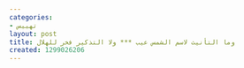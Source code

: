 ```yaml
---
categories:
- تهييس
layout: post
title: وما التأنيث لاسم الشمس عيب *** ولا التذكير فخر للهلال
created: 1299026206
---
```



